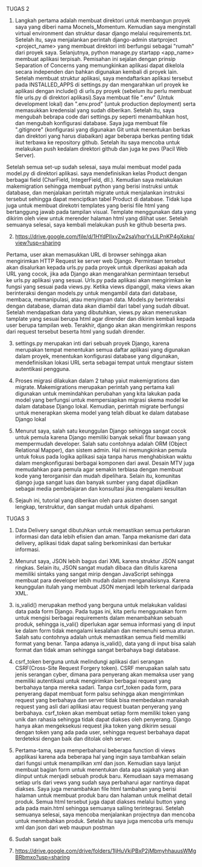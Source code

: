 TUGAS 2
1. Langkah pertama adalah membuat direktori untuk membangun proyek saya yang diberi nama Mocnels_Momentum. Kemudian saya menginstall virtual environment dan struktur dasar django melalui requirements.txt. Setelah itu, saya menjalankan perintah django-admin startproject <project_name> yang membuat direktori inti berfungsi sebagai "rumah" dari proyek saya. Selanjutnya, python manage.py startapp <app_name> membuat aplikasi terpisah. Pemisahan ini sejalan dengan prinsip Separation of Concerns yang memungkinkan aplikasi dapat dikelola secara independen dan bahkan digunakan kembali di proyek lain. Setelah membuat struktur aplikasi, saya mendaftarkan aplikasi tersebut pada INSTALLED_APPS di settings.py dan mengarahkan url proyek ke aplikasi dengan include() di urls.py proyek (sebelum itu perlu membuat file urls.py di direktori aplikasi).Saya membuat file ".env" (Untuk development lokal) dan ".env.prod" (untuk production deployment) serta memasukkan kredensial yang sudah diberikan. Setelah itu, saya mengubah bebrapa code dari settings.py seperti menambahkan host, dan mengubah konfigurasi database. Saya juga membuat file ".gitignore" (konfigurasi yang digunakan Git untuk menentukan berkas dan direktori yang harus diabaikan) agar beberapa berkas penting tidak ikut terbawa ke repository github. Setelah itu saya mencoba untuk melakukan push kedalam direktori github dan juga ke pws (Pacil Web Server).

Setelah semua set-up sudah selesai, saya mulai membuat model pada model.py di direktori aplikasi. saya mendefinisikan kelas Product dengan berbagai field (CharField, IntegerField, dll.). Kemudian saya melakukan makemigration sehingga membuat python yang berisi instruksi untuk database, dan menjalakan perintah migrate untuk menjalankan instruksi tersebut sehingga dapat menciptkan tabel Product di database. Tidak lupa juga untuk membuat direkotri templates yang berisi file html yang bertanggung jawab pada tampilan visual. Template menggunakan data yang dikirim oleh view untuk merender halaman html yang dilihat user. Setelah semuanya selesai, saya kembali melakukan push ke github beserta pws.

2. https://drive.google.com/file/d/1HYdPIIxvZw2saVhqrYvLlLPnKP4gXpkq/view?usp=sharing

Pertama, user akan memasukkan URL di browser sehingga akan mengirimkan HTTP Request ke server web Django. Permintaan tersebut akan disalurkan kepada urls.py pada proyek untuk diperikasi apakah ada URL yang cocok, jika ada Django akan mengarahkan permintaan tersebut ke urls.py aplikasi yang sesuai. Urls.py pada aplikasi akan mengirimkan ke fungsi yang sesuai pada views.py. Ketika views dipanggil, maka views akan berinteraksi dengan models.py untuk mengambil data dari database, membaca, memanipulasi, atau menyimpan data. Models.py berinteraksi dengan database, diaman data akan diambil dari tabel yang sudah dibuat. Setelah mendapatkan data yang dibutuhkan, views.py akan meneruskan tamplate yang sesuai berupa html agar dirender dan dikirim kembali kepada user berupa tampilan web. Terakhir, django akan akan mengirimkan respons dari request tersebut beserta html yang sudah dirender.

3. settings.py merupakan inti dari sebuah proyek Django, karena merupakan tempat menentukan semua daftar aplikasi yang digunakan dalam proyek, menentukan konfigurasi database yang digunakan, mendefinisikan lokasi URL serta sebagai tempat untuk mengtaur sistem autentikasi pengguna.

4. Proses migrasi dilakukan dalam 2 tahap yaiut makemigrations dan migrate. Makemigrations merupakan perintah yang pertama kali digunakan untuk memindahkan perubahan yang kita lakukan pada model yang berfungsi untuk mempersiapkan migrasi skema model ke dalam database Django lokal. Kemudian, perintah migrate berfungsi untuk menerapkan skema model yang telah dibuat ke dalam database Django lokal

5. Menurut saya, salah satu keunggulan Django sehingga sangat cocok untuk pemula karena Django memiliki banyak sekali fitur bawaan yang mempermudah developer. Salah satu contohnya adalah ORM (Object Relational Mapper), dan sistem admin. Hal ini memungkinkan pemula untuk fokus pada logika aplikasi saja tanpa harus menghabiskan waktu dalam mengkonfigurasi berbagai komponen dari awal. Desain MTV juga memudahkan para pemula agar semakin terbiasa dengan membuat kode yang terorganisir dan mudah dipelihara. Selain itu, komunitas django juga sangat luas dan banyak sumber yang dapat dijadikan sebagai media pembelajaran dan konsultasi jika mengalami kesulitan

6. Sejauh ini, tutorial yang diberikan oleh para asisten dosen sangat lengkap, terstruktur, dan sangat mudah untuk dipahami. 


TUGAS 3
1. Data Delivery sangat dibutuhkan untuk memastikan semua pertukaran informasi dan data lebih efisien dan aman. Tanpa mekanisme dari data delivery, aplikasi tidak dapat saling berkominikasi dan bertukar informasi. 

2. Menurut saya, JSON lebih bagus dari XML karena struktur JSON sangat ringkas. Selain itu, JSON sangat mudah dibaca dan ditulis karena memiliki sintaks yang sangat mirip dengan JavaScript sehingga membuat para developer lebih mudah dalam menganalisisnya. Karena keunggulan itulah yang membuat JSON menjadi lebih terkenal daripada XML.

3. is_valid() merupakan method yang berguna untuk melakukan validasi data pada form Django. Pada tugas ini, kita perlu menggunakan form untuk mengisi berbagai requirements dalam menambahkan sebuah produk, sehingga is_vali() diperlukan agar semua informasi yang di input ke dalam form tidak mengalami kesalahan dan memenuhi semua aturan. Salah satu contohnya adalah untuk memastikan semua field memiliki format yang benar. Tanpa adanya is_valid(), data yang di input bisa salah format dan tidak aman sehingga sangat berbahaya bagi database.

4. csrf_token berguna untuk melindungi aplikasi dari serangan CSRF(Cross-Site Request Forgery token). CSRF merupakan salah satu jenis serangan cyber, dimana para penyerang akan memaksa user yang memiliki autentikasi untuk mengirimkan berbagai request yang berbahaya tanpa mereka sadari. Tanpa csrf_token pada form, para penyerang dapat membuat form palsu sehingga akan mengirrimkan request yang berbahaya dan server tidak bisa membedakan manakah request yang asli dari aplikasi atau request buatan penyerang yang berbahaya. csrf_token akan membuat setiap form memiliki token yang unik dan rahasia sehingga tidak dapat diakses oleh penyerang. Django hanya akan mengeksekusi request jika token yang dikirim sesuai dengan token yang ada pada user, sehingga request berbahaya dapat terdeteksi dengan baik dan ditolak oleh server.

5. Pertama-tama, saya memperbaharui beberapa function di views applikasi karena ada beberapa hal yang ingin saya tambahkan selain dari fungsi untuk menampilkan xml dan json. Kemudian saya lanjut membuat bagian form untuk menentukan data apa sajakah yang akan diinput untuk menjadi sebuah produk baru. Kemudiaan saya memasang setiap urls dari vews yang sudah saya perbaharui agar nantinya dapat diakses. Saya juga menambahkan file html tambahan yang berisi halaman untuk membuat produk baru dan halaman untuk melihat detail produk. Semua html tersebut juga dapat diakses melalui button yang ada pada main.html sehingga semuanya saliing terintegrasi. Setelah semuanya selesai, saya mencoba menjalankan projectnya dan mencoba untuk menmbahkan produk. Setelah itu saya juga mencoba urls menuju xml dan json dari web maupun postman

6. Sudah sangat baik

7. https://drive.google.com/drive/folders/1ljHuVkiPBxP2jMbmyhhauusWMgBRbmxo?usp=sharing